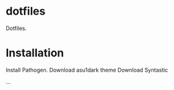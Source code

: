 dotfiles
========

Dotfiles.

Installation
============

Install Pathogen.
Download asu1dark theme
Download Syntastic

...
